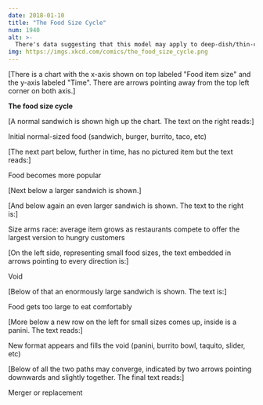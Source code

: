 ```yaml
---
date: 2018-01-10
title: "The Food Size Cycle"
num: 1940
alt: >-
  There's data suggesting that this model may apply to deep-dish/thin-crust pizza. I've designed a thorough multi-year study to investigate this personally, but funding organizations keep denying my grant requests.
img: https://imgs.xkcd.com/comics/the_food_size_cycle.png
---
```

[There is a chart with the x-axis shown on top labeled "Food item size" and the y-axis labeled "Time". There are arrows pointing away from the top left corner on both axis.]

**The food size cycle**

[A normal sandwich is shown high up the chart. The text on the right reads:]

Initial normal-sized food (sandwich, burger, burrito, taco, etc)

[The next part below, further in time, has no pictured item but the text reads:]

Food becomes more popular

[Next below a larger sandwich is shown.]

[And below again an even larger sandwich is shown. The text to the right is:]

Size arms race: average item grows as restaurants compete to offer the largest version to hungry customers

[On the left side, representing small food sizes, the text embedded in arrows pointing to every direction is:]

Void

[Below of that an enormously large sandwich is shown. The text is:]

Food gets too large to eat comfortably

[More below a new row on the left for small sizes comes up, inside is a panini. The text reads:]

New format appears and fills the void (panini, burrito bowl, taquito, slider, etc)

[Below of all the two paths may converge, indicated by two arrows pointing downwards and slightly together. The final text reads:]

Merger or replacement